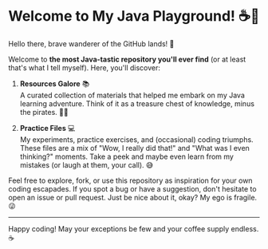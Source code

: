# Welcome to My Java Playground! ☕🎉

Hello there, brave wanderer of the GitHub lands! 👋

Welcome to **the most Java-tastic repository you'll ever find** (or at least that's what I tell myself). Here, you'll discover:

1. **Resources Galore** 📚  
   A curated collection of materials that helped me embark on my Java learning adventure. Think of it as a treasure chest of knowledge, minus the pirates. 🏴‍☠️

2. **Practice Files** 💻  
   My experiments, practice exercises, and (occasional) coding triumphs. These files are a mix of "Wow, I really did that!" and "What was I even thinking?" moments. Take a peek and maybe even learn from my mistakes (or laugh at them, your call). 😅

Feel free to explore, fork, or use this repository as inspiration for your own coding escapades. If you spot a bug or have a suggestion, don't hesitate to open an issue or pull request. Just be nice about it, okay? My ego is fragile. 😜

---

Happy coding! May your exceptions be few and your coffee supply endless. ☕